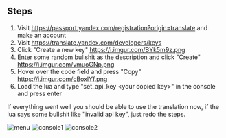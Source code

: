 ## Steps

1. Visit https://passport.yandex.com/registration?origin=translate and make an account
2. Visit https://translate.yandex.com/developers/keys
3. Click "Create a new key" https://i.imgur.com/BYk5m9z.png
4. Enter some random bullshit as the description and click "Create" https://i.imgur.com/vmuoGNp.png
5. Hover over the code field and press "Copy" https://i.imgur.com/cBoxlYf.png
6. Load the lua and type "set_api_key \<your copied key\>" in the console and press enter

If everything went well you should be able to use the translation now, if the lua says some bullshit like "invalid api key", just redo the steps.

![menu](https://i.imgur.com/xUZSjhq.png)
![console1](https://i.imgur.com/vZXLxLP.png)
![console2](https://i.imgur.com/zZiIHwu.png)

